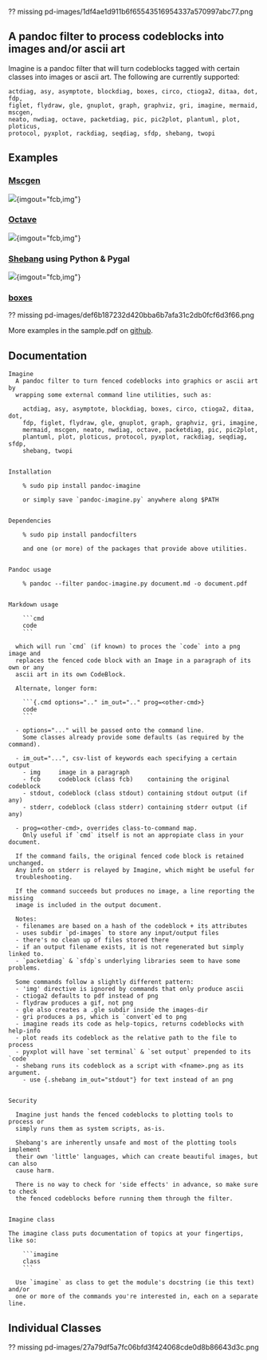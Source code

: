 ?? missing pd-images/1df4ae1d911b6f65543516954337a570997abc77.png

A pandoc filter to process codeblocks into images and/or ascii art
------------------------------------------------------------------

Imagine is a pandoc filter that will turn codeblocks tagged with certain
classes into images or ascii art. The following are currently supported:

    actdiag, asy, asymptote, blockdiag, boxes, circo, ctioga2, ditaa, dot, fdp,
    figlet, flydraw, gle, gnuplot, graph, graphviz, gri, imagine, mermaid, mscgen,
    neato, nwdiag, octave, packetdiag, pic, pic2plot, plantuml, plot, ploticus,
    protocol, pyxplot, rackdiag, seqdiag, sfdp, shebang, twopi

Examples
--------

### [Mscgen](http://www.mcternan.me.uk/mscgen/)

![](pd-images/48e1334a80a0ac5f5854e139f328920f9e7d67c4.png){imgout="fcb,img"}

### [Octave](https://www.gnu.org/software/octave)

![](pd-images/97a5ccef8c2f73c2897bc3f07ebe27fb971d957b.png){imgout="fcb,img"}

### [Shebang](http://www.google.com/search?q=linux+shebang) using Python & Pygal

![](pd-images/8296b8c4e66da192e78d37c805a731fa3374e1c8.png){imgout="fcb,img"}

### [boxes](http://boxes.thomasjensen.com)

?? missing pd-images/def6b187232d420bba6b7afa31c2db0fcf6d3f66.png

More examples in the sample.pdf on
[github](https://github.com/hertogp/imagine).

Documentation
-------------

    Imagine
      A pandoc filter to turn fenced codeblocks into graphics or ascii art by
      wrapping some external command line utilities, such as:

        actdiag, asy, asymptote, blockdiag, boxes, circo, ctioga2, ditaa, dot,
        fdp, figlet, flydraw, gle, gnuplot, graph, graphviz, gri, imagine,
        mermaid, mscgen, neato, nwdiag, octave, packetdiag, pic, pic2plot,
        plantuml, plot, ploticus, protocol, pyxplot, rackdiag, seqdiag, sfdp,
        shebang, twopi


    Installation

        % sudo pip install pandoc-imagine

        or simply save `pandoc-imagine.py` anywhere along $PATH


    Dependencies

        % sudo pip install pandocfilters

        and one (or more) of the packages that provide above utilities.


    Pandoc usage

        % pandoc --filter pandoc-imagine.py document.md -o document.pdf


    Markdown usage

        ```cmd
        code
        ```

      which will run `cmd` (if known) to proces the `code` into a png image and
      replaces the fenced code block with an Image in a paragraph of its own or any
      ascii art in its own CodeBlock.

      Alternate, longer form:

        ```{.cmd options=".." im_out=".." prog=<other-cmd>}
        code
        ```

      - options="..." will be passed onto the command line.
        Some classes already provide some defaults (as required by the command).

      - im_out="...", csv-list of keywords each specifying a certain output
        - img     image in a paragraph
        - fcb     codeblock (class fcb)    containing the original codeblock
        - stdout, codeblock (class stdout) containing stdout output (if any)
        - stderr, codeblock (class stderr) containing stderr output (if any)

      - prog=<other-cmd>, overrides class-to-command map.
        Only useful if `cmd` itself is not an appropiate class in your document.

      If the command fails, the original fenced code block is retained unchanged.
      Any info on stderr is relayed by Imagine, which might be useful for
      troubleshooting.

      If the command succeeds but produces no image, a line reporting the missing
      image is included in the output document.

      Notes:
      - filenames are based on a hash of the codeblock + its attributes
      - uses subdir `pd-images` to store any input/output files
      - there's no clean up of files stored there
      - if an output filename exists, it is not regenerated but simply linked to.
      - `packetdiag` & `sfdp`s underlying libraries seem to have some problems.

      Some commands follow a slightly different pattern:
      - 'img' directive is ignored by commands that only produce ascii
      - ctioga2 defaults to pdf instead of png
      - flydraw produces a gif, not png
      - gle also creates a .gle subdir inside the images-dir
      - gri produces a ps, which is `convert`ed to png
      - imagine reads its code as help-topics, returns codeblocks with help-info
      - plot reads its codeblock as the relative path to the file to process
      - pyxplot will have `set terminal` & `set output` prepended to its `code`
      - shebang runs its codeblock as a script with <fname>.png as its argument.
        - use {.shebang im_out="stdout"} for text instead of an png


    Security

      Imagine just hands the fenced codeblocks to plotting tools to process or
      simply runs them as system scripts, as-is.

      Shebang's are inherently unsafe and most of the plotting tools implement
      their own 'little' languages, which can create beautiful images, but can also
      cause harm.

      There is no way to check for 'side effects' in advance, so make sure to check
      the fenced codeblocks before running them through the filter.


    Imagine class

    The imagine class puts documentation of topics at your fingertips, like so:

        ```imagine
        class
        ```

      Use `imagine` as class to get the module's docstring (ie this text) and/or
      one or more of the commands you're interested in, each on a separate line.

Individual Classes
------------------

?? missing pd-images/27a79df5a7fc06bfd3f424068cde0d8b86643d3c.png
